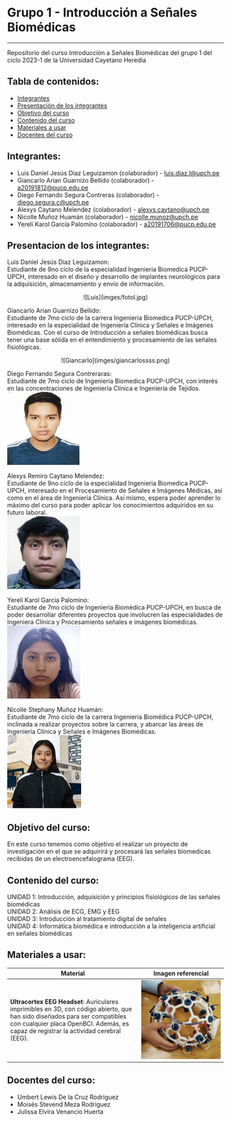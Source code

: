 # Grupo 1 - Introducción a Señales Biomédicas 
--------------
Repositorio del curso Introducción a Señales Biomédicas del grupo 1 del ciclo 2023-1 de la Universidad Cayetano Heredia
## Tabla de contenidos:

- [Integrantes](#Integrantes)
- [Presentación de los integrantes](#Presentacion-de-los-integrantes)
- [Objetivo del curso](#Objetivo-del-curso)
- [Contenido del curso](#Contenido-del-curso)
- [Materiales a usar](#Materiales-a-usar)
- [Docentes del curso](#Docentes-del-curso)
## Integrantes:  <br />
- Luis Daniel Jesús Diaz Leguizamon (colaborador) - luis.diaz.l@upch.pe <br />
- Giancarlo Arian Guarnizo Bellido (colaborador) - a20191812@pucp.edu.pe <br />
- Diego Fernando Segura Contreras (colaborador) - diego.segura.c@upch.pe <br />
- Alexys Caytano Melendez (colaborador) - alexys.caytano@upch.pe <br />
- Nicolle Muñoz Huamán (colaborador) - nicolle.munoz@upch.pe <br />
- Yereli Karol García Palomino (colaborador) - a20191706@pucp.edu.pe <br />

## Presentacion de los integrantes:
Luis Daniel Jesús Diaz Leguizamon: <br />
Estudiante de 9no ciclo de la especialidad Ingenieria Biomedica PUCP-UPCH, interesado en el diseño y desarrollo de implantes neurológicos para la adquisición, almacenamiento y envío de información. <br />
<p align="center">
![Luis](imges/fotol.jpg)

Giancarlo Arian Guarnizo Bellido: <br />
Estudiante de 7mo ciclo de la carrera Ingenieria Biomedica PUCP-UPCH, interesado en la especialidad de Ingeniería Clínica y Señales e Imágenes Biomédicas. Con el curso de Introducción a señales biomédicas busca tener una base sólida en el entendimiento y procesamiento de las señales fisiológicas.<br />
<p align="center">
![Giancarlo](imges/giancarlossss.png)

Diego Fernando Segura Contreraras: <br />
Estudiante de 7mo ciclo de Ingenieria Biomedica PUCP-UPCH, con interés en las concentraciones de Ingeniería Clínica e Ingeniería de Tejidos.<br />
![Diego](imges/Diego.jpg)

Alexys Remiro Caytano Melendez: <br />
Estudiante de 9no ciclo de la especialidad Ingenieria Biomedica PUCP-UPCH, interesado en el Procesamiento de Señales e Imágenes Médicas, así como en el área de Ingeniería Clínica. Así mismo, espera poder aprender lo máximo del curso para poder aplicar los conocimientos adquiridos en su futuro laboral.<br />
![Alexys](imges/alexys.jpg)

Yereli Karol García Palomino: <br />
Estudiante de 7mo ciclo de Ingeniería Biomédica PUCP-UPCH, en busca de poder desarrollar diferentes proyectos que involucren las especialidades de Ingeniera Clínica y Procesamiento señales e imágenes biomédicas.  <br />
![Karol](imges/fotok.jpg)

Nicolle Stephany Muñoz Huamán: <br />
Estudiante de 7mo ciclo de la carrera Ingeniería Biomédica PUCP-UPCH, inclinada a realizar proyectos sobre la carrera, y abarcar las áreas de Ingeniería Clínica y Señales e Imágenes Biomédicas. <br />
![Nicolle](imges/nicolle.jpg)

## Objetivo del curso:
En este curso tenemos como objetivo el realizar un proyecto de investigación en el que se adquirirá y procesará las señales biomedicas recibidas de un electroencefalograma (EEG).

## Contenido del curso:
UNIDAD 1: Introducción, adquisición y principios fisiológicos de las señales biomédicas <br />
UNIDAD 2: Análisis de ECG, EMG y EEG <br />
UNIDAD 3: Introducción al tratamiento digital de señales <br />
UNIDAD 4: Informática biomédica e introducción a la inteligencia artificial en señales biomédicas <br />


## Materiales a usar:
|            Material                                                |                              Imagen referencial          |
|--------------------------------------------------------------------|-----------------------------------------------------------| 
| **Ultracortex EEG Headset**: Auriculares imprimibles en 3D, con código abierto, que han sido diseñados para ser compatibles con cualquier placa OpenBCI. Además, es capaz de registrar la actividad cerebral (EEG).|       ![Ultracortex](imges/Ultracortex1.png)              | 


## Docentes del curso:
- Umbert Lewis De la Cruz Rodriguez
- Moisés Stevend Meza Rodriguez
- Julissa Elvira Venancio Huerta
